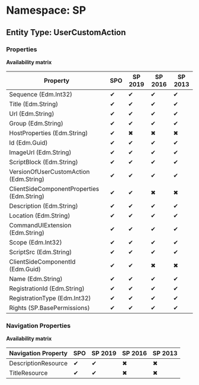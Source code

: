 # Namespace: SP
## Entity Type: UserCustomAction

### Properties

**Availability matrix**

Property | SPO | SP 2019 | SP 2016 | SP 2013
----------|-----|---------|---------|--------
Sequence (Edm.Int32) | ✔ | ✔ | ✔ | ✔
Title (Edm.String) | ✔ | ✔ | ✔ | ✔
Url (Edm.String) | ✔ | ✔ | ✔ | ✔
Group (Edm.String) | ✔ | ✔ | ✔ | ✔
HostProperties (Edm.String) | ✔ | ✖ | ✖ | ✖
Id (Edm.Guid) | ✔ | ✔ | ✔ | ✔
ImageUrl (Edm.String) | ✔ | ✔ | ✔ | ✔
ScriptBlock (Edm.String) | ✔ | ✔ | ✔ | ✔
VersionOfUserCustomAction (Edm.String) | ✔ | ✔ | ✔ | ✔
ClientSideComponentProperties (Edm.String) | ✔ | ✔ | ✖ | ✖
Description (Edm.String) | ✔ | ✔ | ✔ | ✔
Location (Edm.String) | ✔ | ✔ | ✔ | ✔
CommandUIExtension (Edm.String) | ✔ | ✔ | ✔ | ✔
Scope (Edm.Int32) | ✔ | ✔ | ✔ | ✔
ScriptSrc (Edm.String) | ✔ | ✔ | ✔ | ✔
ClientSideComponentId (Edm.Guid) | ✔ | ✔ | ✖ | ✖
Name (Edm.String) | ✔ | ✔ | ✔ | ✔
RegistrationId (Edm.String) | ✔ | ✔ | ✔ | ✔
RegistrationType (Edm.Int32) | ✔ | ✔ | ✔ | ✔
Rights (SP.BasePermissions) | ✔ | ✔ | ✔ | ✔

### Navigation Properties

**Availability matrix**

Navigation Property | SPO | SP 2019 | SP 2016 | SP 2013
----------|-----|---------|---------|--------
DescriptionResource | ✔ | ✔ | ✖ | ✖
TitleResource | ✔ | ✔ | ✖ | ✖
